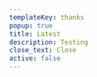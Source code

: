 ```yaml
---
templateKey: thanks
popup: true
title: Latest
description: Testing
close_text: Close
active: false
---
```


